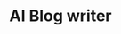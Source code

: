 ---
title: AI Blog writer
emoji: 📚
colorFrom: yellow
colorTo: green
sdk: docker
pinned: false
license: mit
app_port: 7680
---